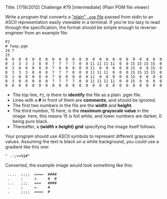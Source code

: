 Title: [7/18/2012] Challenge #79 [intermediate] (Plain PGM file viewer)

Write a program that converts a ["plain" `.pgm` file](http://netpbm.sourceforge.net/doc/pgm.html) passed from stdin to an ASCII representation easily viewable in a terminal. If you're too lazy to read through the specification, the format should be simple enough to reverse-engineer from an example file:

    P2
    # feep.pgm
    24 7
    15
    0  0  0  0  0  0  0  0  0  0  0  0  0  0  0  0  0  0  0  0  0  0  0  0
    0  3  3  3  3  0  0  7  7  7  7  0  0 11 11 11 11  0  0 15 15 15 15  0
    0  3  0  0  0  0  0  7  0  0  0  0  0 11  0  0  0  0  0 15  0  0 15  0
    0  3  3  3  0  0  0  7  7  7  0  0  0 11 11 11  0  0  0 15 15 15 15  0
    0  3  0  0  0  0  0  7  0  0  0  0  0 11  0  0  0  0  0 15  0  0  0  0
    0  3  0  0  0  0  0  7  7  7  7  0  0 11 11 11 11  0  0 15  0  0  0  0
    0  0  0  0  0  0  0  0  0  0  0  0  0  0  0  0  0  0  0  0  0  0  0  0

* The top line, `P2`, is there to **identify** the file as a plain .pgm file.
* Lines with a **#** in front of them are **comments**, and should be ignored.
* The first two numbers in the file are the **width** and **height**.
* The third number, 15 here, is the **maximum grayscale value** in the image: here, this means 15 is full white, and lower numbers are darker, 0 being pure black.
* Thereafter, a **(*width* x *height*) grid** specifying the image itself follows.

Your program should use ASCII symbols to represent different grayscale values. Assuming the text is black on a white background, you could use a gradient like this one:

    " .:;+=%$#"

Converted, the example image would look something like this:

                            
     ....  ;;;;  ====  #### 
     .     ;     =     #  # 
     ...   ;;;   ===   #### 
     .     ;     =     #    
     .     ;;;;  ====  #    
                            